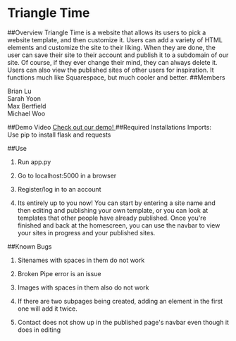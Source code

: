 # Triangle Time

##Overview
Triangle Time is a website that allows its users to pick a website template, and then customize it. Users can add a variety of HTML elements and customize the site to their liking. When they are done, the user can save their site to their account and publish it to a subdomain of our site. Of course, if they ever change their mind, they can always delete it. Users can also view the published sites of other users for inspiration. It functions much like Squarespace, but much cooler and better.
##Members

Brian Lu
<br>
Sarah Yoon
<br>
Max Bertfield
<br>
Michael Woo

##Demo Video
<a href="https://youtu.be/DlCIh-LxKow"> Check out our demo! </a>
##Required Installations
Imports:
<br>
Use pip to install flask and requests

##Use
1) Run app.py

2) Go to localhost:5000 in a browser

3) Register/log in to an account

4) Its entirely up to you now! You can start by entering a site name and then editing and publishing your own template, or you can look at templates that other people have already published. Once you're finished and back at the homescreen, you can use the navbar to view your sites in progress and your published sites.


##Known Bugs
1) Sitenames with spaces in them do not work

2) Broken Pipe error is an issue

3) Images with spaces in them also do not work

4) If there are two subpages being created, adding an element in the first one will add it twice. 

5) Contact does not show up in the published page's navbar even though it does in editing
